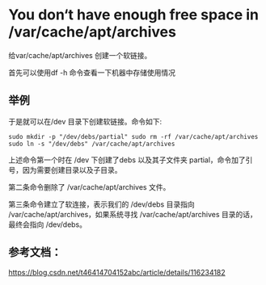 # You don‘t have enough free space in /var/cache/apt/archives

给var/cache/apt/archives 创建一个软链接。

首先可以使用df -h 命令查看一下机器中存储使用情况

## 举例
于是就可以在/dev 目录下创建软链接。命令如下:

`sudo mkdir -p "/dev/debs/partial"
sudo rm -rf /var/cache/apt/archives
sudo ln -s "/dev/debs" /var/cache/apt/archives
`

上述命令第一个时在 /dev 下创建了debs 以及其子文件夹 partial，命令加了引号，因为需要创建目录以及子目录。

第二条命令删除了 /var/cache/apt/archives 文件。

第三条命令建立了软连接，表示我们的 /dev/debs 目录指向 /var/cache/apt/archives，如果系统寻找 /var/cache/apt/archives 目录的话，最终会指向 /dev/debs。

## 参考文档：
https://blog.csdn.net/t46414704152abc/article/details/116234182
